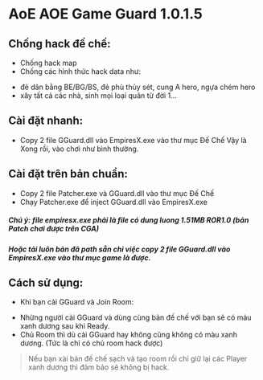 # AoE AOE Game Guard 1.0.1.5

## Chống hack đế chế: 
 + Chống hack map
 + Chống các hình thức hack data như:
 - đẻ dân bằng BE/BG/BS, đẻ phù thủy sét, cung A hero, ngựa chém hero
 - xây tất cả các nhà, sinh mọi loại quân từ đời 1...

## Cài đặt nhanh:
 - Copy 2 file GGuard.dll vào EmpiresX.exe vào thư mục Đế Chế
Vậy là Xong rồi, vào chơi như bình thường.

## Cài đặt trên bản chuẩn:
 - Copy 2 file Patcher.exe và GGuard.dll vào thư mục Đế Chế
 - Chạy Patcher.exe để inject GGuard.dll vào EmpiresX.exe

##### Chú ý: file empiresx.exe phải là file có dung luong 1.51MB ROR1.0 (bản Patch chơi được trên CGA)
##### Hoặc tải luôn bản đã path sẵn chỉ việc copy 2 file GGuard.dll vào EmpiresX.exe vào thư mục game là được.

## Cách sử dụng:
+ Khi bạn cài GGuard và Join Room:
 - Những người cài GGuard và dùng cùng bản đế chế với bạn sẽ có màu xanh dương sau khi Ready.
 -  Chủ Room thì dù cài GGuard hay không cũng không có màu xanh dương. (Tức là chỉ có chủ room hack được)
> Nếu bạn xài bản đế chế sạch và tạo room rồi chỉ giữ lại các Player xanh dương thì đảm bảo sẽ không bị hack.


